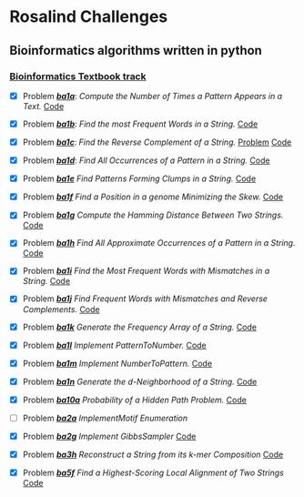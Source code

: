 # Rosalind Challenges
## Bioinformatics algorithms written in python
###  [Bioinformatics Textbook track](http://rosalind.info/problems/locations/) 
- [x] Problem [***ba1a***](http://rosalind.info/problems/ba1a/): *Compute the Number of Times a Pattern Appears in a Text.*
   [Code](https://github.com/benigmatic/bioinformatics/blob/main/ba1a.py) 
  
- [x] Problem [***ba1b***](http://rosalind.info/problems/ba1b/): *Find the most Frequent Words in a String.* 
   [Code](https://github.com/benigmatic/bioinformatics/blob/main/ba1b.py) 
  
- [x] Problem [***ba1c***](http://rosalind.info/problems/ba1c/): *Find the Reverse Complement of a String.*
  [Problem](http://rosalind.info/problems/ba1c/)  [Code](https://github.com/benigmatic/bioinformatics/blob/main/ba1c.py) 
  
- [x] Problem [***ba1d***](http://rosalind.info/problems/ba1d/):	*Find All Occurrences of a Pattern in a String.* 
  [Code](https://github.com/benigmatic/bioinformatics/blob/main/ba1d.py) 
  
- [x] Problem [***ba1e***](http://rosalind.info/problems/ba1e/) *Find Patterns Forming Clumps in a String.*
  [Code](https://github.com/benigmatic/bioinformatics/blob/main/ba1e.java) 
  
- [x] Problem [***ba1f***](http://rosalind.info/problems/ba1f/)	*Find a Position in a genome Minimizing the Skew.* 
   [Code](https://github.com/benigmatic/bioinformatics/blob/main/ba1f.py)
  
 - [x] Problem [***ba1g***](http://rosalind.info/problems/ba1g/) *Compute the Hamming Distance Between Two Strings.* 
   [Code](https://github.com/benigmatic/bioinformatics/blob/main/ba1g.py) 
 - [x] Problem [***ba1h***](http://rosalind.info/problems/ba1h/) *Find All Approximate Occurrences of a Pattern in a String.* 
   [Code](https://github.com/benigmatic/bioinformatics/blob/main/ba1h.py)
  - [x] Problem [***ba1i***](http://rosalind.info/problems/ba1i/)	*Find the Most Frequent Words with Mismatches in a String.* 
   [Code](https://github.com/benigmatic/bioinformatics/blob/main/ba1i.py) 
  - [x] Problem [***ba1j***](http://rosalind.info/problems/ba1j/) *Find Frequent Words with Mismatches and Reverse Complements.* 
    [Code](https://github.com/benigmatic/bioinformatics/blob/main/ba1j.py) 
  - [x] Problem [***ba1k***](http://rosalind.info/problems/ba1k/)		*Generate the Frequency Array of a String.* 
   [Code](https://github.com/benigmatic/bioinformatics/blob/main/ba1k.py)
  - [x] Problem [***ba1l***](http://rosalind.info/problems/ba1l/)	*Implement PatternToNumber.*
   [Code](https://github.com/benigmatic/bioinformatics/blob/main/ba1l.py)
  - [x] Problem [***ba1m***](http://rosalind.info/problems/ba1m/)	*Implement NumberToPattern.* 
  [Code](https://github.com/benigmatic/bioinformatics/blob/main/ba1m.py) 
  - [x] Problem [***ba1n***](http://rosalind.info/problems/ba1n/)	*Generate the d-Neighborhood of a String.* 
    [Code](https://github.com/benigmatic/bioinformatics/blob/main/ba1n.py)
  - [x] Problem [***ba10a***](http://rosalind.info/problems/ba10a/)	*Probability of a Hidden Path Problem.* 
    [Code](https://github.com/benigmatic/bioinformatics/blob/main/ba10a.py)   
   - [ ] Problem [***ba2a***](http://rosalind.info/problems/ba2a/)	*ImplementMotif Enumeration* 
    
  - [x] Problem [***ba2g***](http://rosalind.info/problems/ba2g/)	*Implement GibbsSampler* 
    [Code](https://github.com/benigmatic/bioinformatics/blob/main/ba2g.py)
  - [x] Problem [***ba3h***](http://rosalind.info/problems/ba3h/)	*Reconstruct a String from its k-mer Composition* 
    [Code](https://github.com/benigmatic/bioinformatics/blob/main/ba3h.py)
 - [x] Problem [***ba5f***](http://rosalind.info/problems/ba5f/)	*Find a Highest-Scoring Local Alignment of Two Strings* 
    [Code](https://github.com/benigmatic/bioinformatics/blob/main/ba5f.py)
    
 
